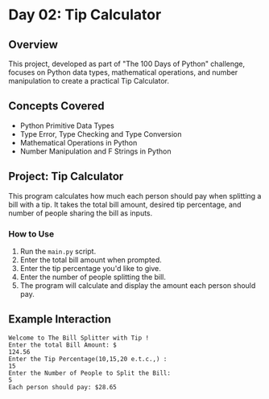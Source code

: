 # Day 02: Tip Calculator

## Overview
This project, developed as part of "The 100 Days of Python" challenge, focuses on Python data types, mathematical operations, and number manipulation to create a practical Tip Calculator.

## Concepts Covered
- Python Primitive Data Types
- Type Error, Type Checking and Type Conversion
- Mathematical Operations in Python
- Number Manipulation and F Strings in Python

## Project: Tip Calculator
This program calculates how much each person should pay when splitting a bill with a tip. It takes the total bill amount, desired tip percentage, and number of people sharing the bill as inputs.

### How to Use
1. Run the `main.py` script.
2. Enter the total bill amount when prompted.
3. Enter the tip percentage you'd like to give.
4. Enter the number of people splitting the bill.
5. The program will calculate and display the amount each person should pay.

## Example Interaction
```
Welcome to The Bill Splitter with Tip !
Enter the total Bill Amount: $ 
124.56
Enter the Tip Percentage(10,15,20 e.t.c.,) : 
15
Enter the Number of People to Split the Bill: 
5
Each person should pay: $28.65
```